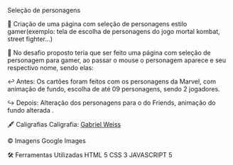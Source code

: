 Seleção de personagens

📌 Criação de uma página com seleção de personagens estilo gamer(exemplo: tela de escolha de personagens do jogo mortal kombat, street fighter...)

📝 No desafio proposto teria que ser feito uma página com seleção de personagem para gamer, ao passar o mouse o personagem aparece e seu respectivo nome, sendo elas:

↩ Antes:
Os cartões foram feitos com os personagens da Marvel, com animação de fundo, escolha de até 09 personagens, sendo 2 jogadores.

↪ Depois:
Alteração dos personagens para o do Friends, animação do fundo alterada .

🖋 Caligrafias
Caligrafia:  [Gabriel Weiss](https://www.dafont.com/pt/gabriel-weiss.d7834)

© Imagens
Google Images

🛠 Ferramentas Utilizadas
HTML 5
CSS 3
JAVASCRIPT 5